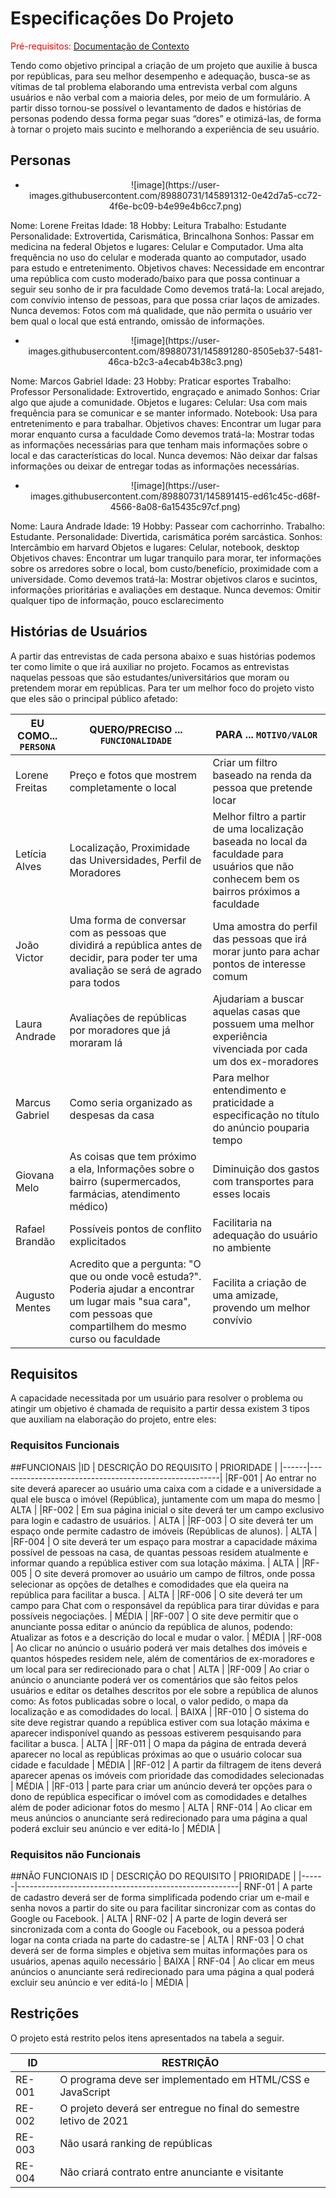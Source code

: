 # Especificações Do Projeto

<span style="color:red">Pré-requisitos: <a href="1-Contexto.md"> Documentação de Contexto</a></span>

Tendo como objetivo principal a criação de um projeto que auxilie à busca por repúblicas, para seu melhor desempenho e adequação, busca-se as vítimas de tal problema elaborando uma entrevista verbal com alguns usuários e não verbal com a maioria deles, por meio de um formulário. A partir disso tornou-se possível o levantamento de dados e histórias de personas podendo dessa forma pegar suas “dores” e otimizá-las, de forma à tornar o projeto mais sucinto e melhorando a experiência de seu usuário.

## Personas

* <div align="center">
    ![image](https://user-images.githubusercontent.com/89880731/145891312-0e42d7a5-cc72-4f6e-bc09-b4e99e4b6cc7.png)
</div> Nome: Lorene Freitas
Idade: 18
Hobby: Leitura
Trabalho: Estudante
Personalidade: Extrovertida, Carismática, Brincalhona
Sonhos: Passar em medicina na federal
Objetos e lugares: Celular e Computador. Uma alta frequência no uso do celular e moderada quanto ao computador, usado para estudo e entretenimento.
Objetivos chaves: Necessidade em encontrar uma república com custo moderado/baixo para que possa continuar a seguir seu sonho de ir pra faculdade
Como devemos tratá-la: Local arejado, com convívio intenso de pessoas, para que possa criar laços de amizades.
Nunca devemos: Fotos com má qualidade, que não permita o usuário ver bem qual o local que está entrando, omissão de informações.

* <div align="center">
    ![image](https://user-images.githubusercontent.com/89880731/145891280-8505eb37-5481-46ca-b2c3-a4ecab4b38c3.png)
</div>Nome: Marcos Gabriel
Idade: 23
Hobby: Praticar esportes
Trabalho: Professor
Personalidade: Extrovertido, engraçado e animado
Sonhos: Criar algo que ajude a comunidade.
Objetos e lugares: Celular: Usa com mais frequência para se comunicar  e se manter informado. Notebook: Usa para entretenimento e para trabalhar.            
Objetivos chaves: Encontrar um lugar para morar enquanto cursa a faculdade
Como devemos tratá-la: Mostrar todas as informações necessárias para que tenham mais informações sobre o local e das características do local.
Nunca devemos: Não deixar dar falsas informações ou deixar de entregar todas as informações necessárias. 

* <div align="center">
    ![image](https://user-images.githubusercontent.com/89880731/145891415-ed61c45c-d68f-4566-8a08-6a15435c97cf.png)
</div>Nome:  Laura Andrade
Idade: 19
Hobby: Passear com cachorrinho.
Trabalho: Estudante.
Personalidade: Divertida, carismática porém sarcástica.
Sonhos: Intercâmbio em harvard
Objetos e lugares: Celular, notebook, desktop
Objetivos chaves: Encontrar um lugar tranquilo para morar, ter informações sobre os arredores sobre o local, bom custo/benefício, proximidade com a universidade.
Como devemos tratá-la: Mostrar objetivos claros e sucintos, informações prioritárias e avaliações em destaque. 
Nunca devemos: Omitir qualquer tipo de informação, pouco esclarecimento

## Histórias de Usuários

A partir das entrevistas de cada persona abaixo e suas histórias podemos ter como limite o que irá auxiliar no projeto. Focamos as entrevistas naquelas pessoas que são estudantes/universitários que moram ou pretendem morar em repúblicas. Para ter um melhor foco do projeto visto que eles são o principal público afetado:

|EU COMO... `PERSONA`| QUERO/PRECISO ... `FUNCIONALIDADE`               |PARA ... `MOTIVO/VALOR`                                  |
|--------------------|--------------------------------------------------|----------------------------------------------------------------------------------------|
|Lorene Freitas      | Preço e fotos que mostrem completamente o local  | Criar um filtro baseado na renda da pessoa que pretende locar                          |
|Letícia Alves       | Localização, Proximidade das Universidades, Perfil de Moradores | Melhor filtro a partir de uma localização baseada no local da faculdade para usuários que não conhecem bem os bairros próximos a faculdade                        |
|João Victor      |Uma forma de conversar com as pessoas que dividirá a república antes de decidir, para poder ter uma avaliação se será de agrado para todos     |Uma amostra do perfil das pessoas que irá morar junto para achar pontos de interesse comum  |
|Laura Andrade       |Avaliações de repúblicas por moradores que já moraram lá  |Ajudariam a buscar aquelas casas que possuem uma melhor experiência vivenciada por cada um dos ex-moradores                            |
|Marcus Gabriel     |Como seria organizado as despesas da casa   |Para melhor entendimento e praticidade a especificação no título do anúncio pouparia tempo  |
|Giovana Melo | As coisas que tem próximo a ela, Informações sobre o bairro (supermercados, farmácias, atendimento médico) | Diminuição dos gastos com transportes para esses locais   |
|Rafael Brandão | Possíveis pontos de conflito explicitados | Facilitaria na adequação do usuário no ambiente
|Augusto Mentes | Acredito que a pergunta: "O que ou onde você estuda?". Poderia ajudar a encontrar um lugar mais "sua cara", com pessoas que compartilhem do mesmo curso ou faculdade | Facilita a criação de uma amizade, provendo um melhor convívio 

## Requisitos

A capacidade necessitada por um usuário para resolver o problema ou atingir um objetivo é chamada de requisito a partir dessa existem 3 tipos que auxiliam na elaboração do projeto, entre eles:

### Requisitos Funcionais

##FUNCIONAIS
|ID | DESCRIÇÃO DO REQUISITO | PRIORIDADE |
|------|-------------------------------------------------------|
|RF-001 | Ao entrar no site deverá aparecer ao usuário uma caixa com a cidade e a universidade a qual ele busca o imóvel (República), juntamente com um mapa do mesmo | ALTA |
|RF-002 | Em sua página inicial o site deverá ter um campo exclusivo para login e cadastro de usuários. | ALTA |
|RF-003 | O site deverá ter um espaço onde permite cadastro de imóveis (Repúblicas de alunos). | ALTA |
|RF-004 | O site deverá ter um espaço para mostrar a capacidade máxima possível de pessoas na casa, de quantas pessoas residem atualmente e informar quando a república estiver com sua lotação máxima. | ALTA |
|RF-005 | O site deverá promover ao usuário um campo de filtros, onde possa selecionar as opções de detalhes e comodidades que ela queira na república para facilitar a busca. | ALTA |
|RF-006 | O site deverá ter um campo para Chat com o responsável da república para tirar dúvidas e para possíveis negociações. | MÉDIA |
|RF-007 | O site deve permitir que o anunciante possa editar o anúncio da república de alunos, podendo: Atualizar as fotos e a descrição do local e mudar o valor. | MÉDIA |
|RF-008 | Ao clicar no anúncio o usuário poderá ver mais detalhes dos imóveis e quantos hóspedes residem nele, além de comentários de ex-moradores e um local para ser redirecionado para o chat | ALTA |
|RF-009 | Ao criar o anúncio o anunciante poderá ver os comentários que são feitos pelos usuários e editar os detalhes descritos por ele sobre a república de alunos como: As fotos publicadas sobre o local, o valor pedido, o mapa da localização e as comodidades do local. | BAIXA |
|RF-010 | O sistema do site deve registrar quando a república estiver com sua lotação máxima e aparecer indisponível quando as pessoas estiverem pesquisando para facilitar a busca. | ALTA |
|RF-011 | O mapa da página de entrada deverá aparecer no local as repúblicas próximas ao que o usuário colocar sua cidade e faculdade | MÉDIA |
|RF-012 | A partir da filtragem de itens deverá aparecer apenas os imóveis com prioridade das comodidades selecionadas | MÉDIA |
|RF-013 | parte para criar um anúncio deverá ter opções para o dono de república especificar o imóvel com as comodidades e detalhes além de poder adicionar fotos do mesmo | ALTA |
RNF-014 | Ao clicar em meus anúncios o anunciante será redirecionado para uma página a qual poderá excluir seu anúncio e ver editá-lo | MÉDIA |

### Requisitos não Funcionais

##NÃO FUNCIONAIS
ID | DESCRIÇÃO DO REQUISITO | PRIORIDADE |
|------|-------------------------------------------------------|
RNF-01 | A parte de cadastro deverá ser de forma simplificada podendo criar um e-mail e senha novos a partir do site ou para facilitar sincronizar com as contas do Google ou Facebook. | ALTA |
RNF-02 | A parte de login deverá ser sincronizada com a conta do Google ou Facebook, ou a pessoa poderá logar na conta criada na parte do cadastre-se | ALTA |
RNF-03 | O chat deverá ser de forma simples e objetiva sem muitas informações para os usuários, apenas aquilo necessário | BAIXA |
RNF-04 | Ao clicar em meus anúncios o anunciante será redirecionado para uma página a qual poderá excluir seu anúncio e ver editá-lo | MÉDIA |


## Restrições

O projeto está restrito pelos itens apresentados na tabela a seguir.

|ID    | RESTRIÇÃO                                             |
|------|-------------------------------------------------------|
|RE-001| O programa deve ser implementado em HTML/CSS e JavaScript |
|RE-002| O projeto deverá ser entregue no final do semestre letivo de 2021 |
|RE-003| Não usará ranking de repúblicas |
|RE-004| Não criará contrato entre anunciante e visitante |
